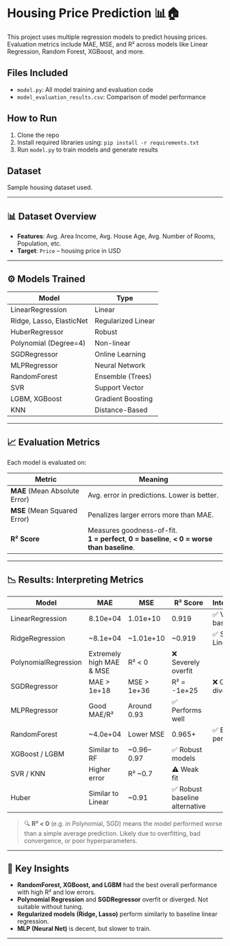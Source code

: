 # Housing Price Prediction 📊🏠

This project uses multiple regression models to predict housing prices. Evaluation metrics include MAE, MSE, and R² across models like Linear Regression, Random Forest, XGBoost, and more.

## Files Included
- `model.py`: All model training and evaluation code
- `model_evaluation_results.csv`: Comparison of model performance

## How to Run
1. Clone the repo
2. Install required libraries using: `pip install -r requirements.txt`
3. Run `model.py` to train models and generate results

## Dataset
Sample housing dataset used.


---

## 📊 Dataset Overview

- **Features**: Avg. Area Income, Avg. House Age, Avg. Number of Rooms, Population, etc.
- **Target**: `Price` – housing price in USD

---

## ⚙️ Models Trained

| Model               | Type                |
|---------------------|---------------------|
| LinearRegression     | Linear              |
| Ridge, Lasso, ElasticNet | Regularized Linear |
| HuberRegressor       | Robust              |
| Polynomial (Degree=4)| Non-linear          |
| SGDRegressor         | Online Learning     |
| MLPRegressor         | Neural Network      |
| RandomForest         | Ensemble (Trees)    |
| SVR                  | Support Vector      |
| LGBM, XGBoost        | Gradient Boosting   |
| KNN                  | Distance-Based      |

---

## 📈 Evaluation Metrics

Each model is evaluated on:

| Metric | Meaning |
|--------|---------|
| **MAE** (Mean Absolute Error) | Avg. error in predictions. Lower is better. |
| **MSE** (Mean Squared Error) | Penalizes larger errors more than MAE. |
| **R² Score** | Measures goodness-of-fit. <br>**1 = perfect**, **0 = baseline**, **< 0 = worse than baseline**. |

---

## 📉 Results: Interpreting Metrics

| Model              | MAE         | MSE         | R² Score     | Interpretation |
|-------------------|-------------|-------------|--------------|----------------|
| LinearRegression   | 8.10e+04    | 1.01e+10    | 0.919        | ✅ Very good baseline |
| RidgeRegression    | ~8.1e+04    | ~1.01e+10   | ~0.919       | ✅ Similar to Linear |
| PolynomialRegression | Extremely high MAE & MSE | R² < 0 | ❌ Severely overfit |
| SGDRegressor       | MAE > 1e+18 | MSE > 1e+36 | R² = -1e+25  | ❌ Completely diverged |
| MLPRegressor       | Good MAE/R² | Around 0.93 | ✅ Performs well |
| RandomForest       | ~4.0e+04    | Lower MSE   | 0.965+       | ✅ Best performing |
| XGBoost / LGBM     | Similar to RF| ~0.96–0.97 | ✅ Robust models |
| SVR / KNN          | Higher error | R² ~0.7     | ⚠️ Weak fit |
| Huber              | Similar to Linear | ~0.91 | ✅ Robust baseline alternative |

> 🔍 **R² < 0** (e.g. in Polynomial, SGD) means the model performed worse than a simple average prediction. Likely due to overfitting, bad convergence, or poor hyperparameters.

---

## 🧠 Key Insights

- **RandomForest, XGBoost, and LGBM** had the best overall performance with high R² and low errors.
- **Polynomial Regression** and **SGDRegressor** overfit or diverged. Not suitable without tuning.
- **Regularized models (Ridge, Lasso)** perform similarly to baseline linear regression.
- **MLP (Neural Net)** is decent, but slower to train.

---
